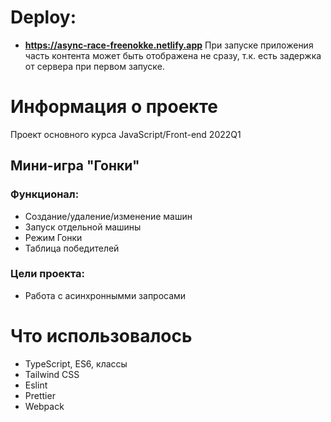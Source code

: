 # Deploy: 
* **https://async-race-freenokke.netlify.app**
При запуске приложения часть контента может быть отображена не сразу, т.к. есть задержка от сервера при первом запуске.

# Информация о проекте
Проект основного курса JavaScript/Front-end 2022Q1

## Мини-игра "Гонки"
### Функционал:
* Создание/удаление/изменение машин
* Запуск отдельной машины
* Режим Гонки
* Таблица победителей
### Цели проекта: 
* Работа с асинхроннымми запросами

# Что использовалось
* TypeScript, ES6, классы
* Tailwind CSS
* Eslint
* Prettier
* Webpack

